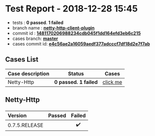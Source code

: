 # Test Report - 2018-12-28 15:45

- tests  : **0 passed**. **1 failed**
- branch name : **[netty-http-client-plugin](https://github.com/apache/incubator-skywalking/tree/netty-http-client-plugin)**
- commit id : **[1481170206988234cdb045f1dd164efd3eb6c215](https://github.com/apache/incubator-skywalking/commit/1481170206988234cdb045f1dd164efd3eb6c215)**
- cases branch: **[master](https://github.com/SkywalkingTest/skywalking-autotest-scenarios/tree/master)**
- cases commit id: **[e4c56ae2a16059aedf377adcccf7df18d2e7f7ab](https://github.com/SkywalkingTest/skywalking-autotest-scenarios/commit/e4c56ae2a16059aedf377adcccf7df18d2e7f7ab)**

## Cases List

| Case description | Status | Cases|
|:-----|:-----:|:-----:|
|Netty-Http| **0 passed. 1 failed**| [click me](#netty-http) |

## Netty-Http

### 
|  Version     | Passed | Failed|
|:------------- |:-------:|:-----:|
| 0.7.5.RELEASE  | |:heavy_check_mark:|

